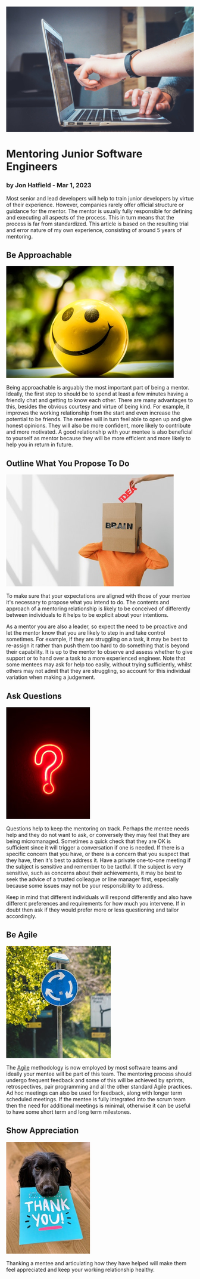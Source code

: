 ![mentoring at laptop](../images/mentoring.jpg)

# Mentoring Junior Software Engineers
### by Jon Hatfield - Mar 1, 2023

Most senior and lead developers will help to train junior developers by virtue of their experience. However, companies
rarely offer official structure or guidance for the mentor. The mentor is usually fully responsible for defining and 
executing all aspects of the process. This in turn means that the process is far from standardized. This article is 
based on the resulting trial and error nature of my own experience, consisting of around 5 years of mentoring.

## Be Approachable

![smiley](../images/smiley.jpg)

Being approachable is arguably the most important part of being a mentor. Ideally, the first step to should be to spend
at least a few minutes having a friendly chat and getting to know each other. There are many advantages to this, besides the
obvious courtesy and virtue of being kind. For example, it improves the working relationship from the start and even 
increase the potential to be friends. The mentee will in turn feel able to open up and give honest opinions. They will 
also be more confident, more likely to contribute and more motivated. A good relationship with your mentee is also 
beneficial to yourself as mentor because they will be more efficient and more likely to help you in return in future.

## Outline What You Propose To Do

![proposition](../images/proposition.jpg)

To make sure that your expectations are aligned with those of your mentee it's necessary to propose what you intend 
to do. The contents and approach of a mentoring relationship is likely to be conceived of differently between
individuals to it helps to be explicit about your intentions. 

As a mentor you are also a leader, so expect the need to be proactive and let the mentor know that you are likely
to step in and take control sometimes. For example, if they are struggling on a task, it may be best to re-assign it
rather than push them too hard to do something that is beyond their capability. It is up to the mentor to observe
and assess whether to give support or to hand over a task to a more experienced engineer. Note that some mentees
may ask for help too easily, without trying sufficiently, whilst others may not admit that they are struggling, so
account for this individual variation when making a judgement.

## Ask Questions

![question mark](../images/question-mark.jpg)

Questions help to keep the mentoring on track. Perhaps the mentee needs help and they do not want to ask, or conversely
they may feel that they are being micromanaged. Sometimes a quick check that they are OK is sufficient since it will
trigger a conversation if one is needed. If there is a specific concern that you have, or there is a concern that you
suspect that they have, then it's best to address it. Have a private one-to-one meeting if the subject is sensitive and
remember to be tactful. If the subject is very sensitive, such as concerns about their achievements, it may be best
to seek the advice of a trusted colleague or line manager first, especially because some issues may not be your
responsibility to address. 

Keep in mind that different individuals will respond differently and also have different preferences and requirements
for how much you intervene. If in doubt then ask if they would prefer more or less questioning and tailor accordingly. 

## Be Agile

![circular arrows](../images/circular.jpg)

The 
[Agile](https://www.agilealliance.org/agile101/)
methodology is now employed by most software teams and ideally your mentee will be part of this team. The mentoring
process should undergo frequent feedback and some of this will be achieved by sprints, retrospectives, pair 
programming and all the other standard Agile practices. Ad hoc meetings can also be used for feedback, along with
longer term scheduled meetings. If the mentee is fully integrated into the scrum team then the need for additional
meetings is minimal, otherwise it can be useful to have some short term and long term milestones.

## Show Appreciation

![thank you](../images/thank-you.jpg)

Thanking a mentee and articulating how they have helped will make them feel appreciated and keep your working 
relationship healthy.